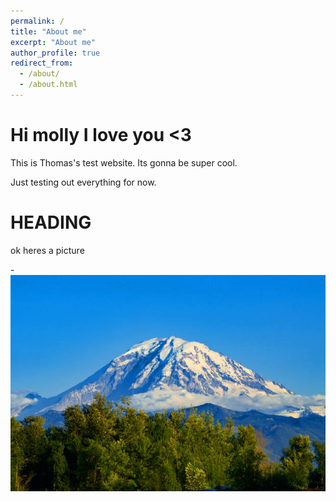 ```yaml
---
permalink: /
title: "About me"
excerpt: "About me"
author_profile: true
redirect_from: 
  - /about/
  - /about.html
---
```


# Hi molly I love you <3

This is Thomas's test website. Its gonna be super cool. 

Just testing out everything for now. 

# HEADING 

ok heres a picture 


-![Editing a markdown file for a talk](/images/rainier.jpg "Editing a markdown file for a talk")
